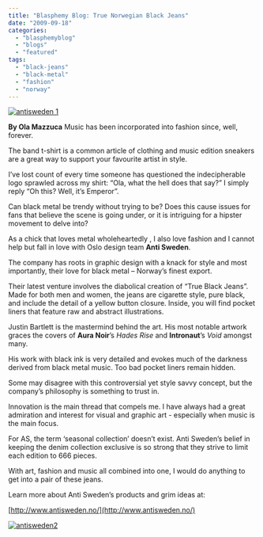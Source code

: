 ```yaml
---
title: "Blasphemy Blog: True Norwegian Black Jeans"
date: "2009-09-18"
categories: 
  - "blasphemyblog"
  - "blogs"
  - "featured"
tags: 
  - "black-jeans"
  - "black-metal"
  - "fashion"
  - "norway"
---
```


[![antisweden 1](http://www.hellbound.ca/wp-content/uploads/2009/09/antisweden-1-300x221.jpg "antisweden 1")](http://www.hellbound.ca/wp-content/uploads/2009/09/antisweden-1.jpg)

**By Ola Mazzuca** Music has been incorporated into fashion since, well, forever.

The band t-shirt is a common article of clothing and music edition sneakers are a great way to support your favourite artist in style.

I’ve lost count of every time someone has questioned the indecipherable logo sprawled across my shirt: “Ola, what the hell does that say?” I simply reply “Oh this? Well, it’s Emperor”.

Can black metal be trendy without trying to be? Does this cause issues for fans that believe the scene is going under, or it is intriguing for a hipster movement to delve into?

As a chick that loves metal wholeheartedly , I also love fashion and I cannot help but fall in love with Oslo design team **Anti Sweden**.

The company has roots in graphic design with a knack for style and most importantly, their love for black metal – Norway’s finest export.

Their latest venture involves the diabolical creation of “True Black Jeans”. Made for both men and women, the jeans are cigarette style, pure black, and include the detail of a yellow button closure. Inside, you will find pocket liners that feature raw and abstract illustrations.

Justin Bartlett is the mastermind behind the art. His most notable artwork graces the covers of **Aura Noir**’s _Hades Rise_ and **Intronaut**’s _Void_ amongst many.

His work with black ink is very detailed and evokes much of the darkness derived from black metal music. Too bad pocket liners remain hidden.

Some may disagree with this controversial yet style savvy concept, but the company’s philosophy is something to trust in.

Innovation is the main thread that compels me. I have always had a great admiration and interest for visual and graphic art - especially when music is the main focus.

For AS, the term ‘seasonal collection’ doesn’t exist. Anti Sweden’s belief in keeping the denim collection exclusive is so strong that they strive to limit each edition to 666 pieces.

With art, fashion and music all combined into one, I would do anything to get into a pair of these jeans.

Learn more about Anti Sweden’s products and grim ideas at:

[http://www.antisweden.no/](http://www.antisweden.no/)

[![antisweden2](http://www.hellbound.ca/wp-content/uploads/2009/09/antisweden2-300x201.jpg "antisweden2")](http://www.hellbound.ca/wp-content/uploads/2009/09/antisweden2.jpg)
